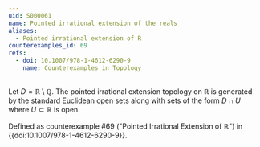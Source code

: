 ```yaml
---
uid: S000061
name: Pointed irrational extension of the reals
aliases:
  - Pointed irrational extension of R
counterexamples_id: 69
refs:
  - doi: 10.1007/978-1-4612-6290-9 
    name: Counterexamples in Topology
---
```

Let $D = \mathbb{R} \setminus \mathbb{Q}$. The pointed irrational extension topology on $\mathbb{R}$ is generated by the standard Euclidean open sets along with sets of the form $D \cap U$ where $U \subset \mathbb{R}$ is open.

Defined as counterexample #69 ("Pointed Irrational Extension of $\mathbb{R}$")
in {{doi:10.1007/978-1-4612-6290-9}}.
